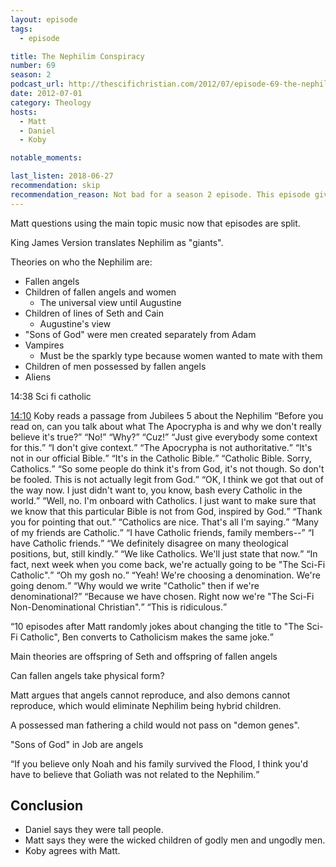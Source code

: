 ```yaml
---
layout: episode
tags:
  - episode

title: The Nephilim Conspiracy
number: 69
season: 2
podcast_url: http://thescifichristian.com/2012/07/episode-69-the-nephilim-conspiracy/
date: 2012-07-01
category: Theology
hosts:
  - Matt
  - Daniel
  - Koby

notable_moments:

last_listen: 2018-06-27
recommendation: skip
recommendation_reason: Not bad for a season 2 episode. This episode gives you a good look at the dynamic between Matt, Daniel, and Koby. 
---
```


Matt questions using the main topic music now that episodes are split. 

King James Version translates Nephilim as "giants". 

Theories on who the Nephilim are:
- Fallen angels
- Children of fallen angels and women
  - The universal view until Augustine
- Children of lines of Seth and Cain
  - Augustine's view
- "Sons of God" were men created separately from Adam
- Vampires
  - Must be the sparkly type because women wanted to mate with them
- Children of men possessed by fallen angels
- Aliens

14:38 Sci fi catholic
<div class="quote">
  <a class="timestamp tag is-medium is-rounded is-primary" href="http://thescifichristian.com/2012/07/episode-69-the-nephilim-conspiracy/#t=14:10">14:10</a>
  <span class="quote-context is-size-6">Koby reads a passage from Jubilees 5 about the Nephilim</span>
  <q class="matt">Before you read on, can you talk about what The Apocrypha is and why we don't really believe it's true?</q>
  <q class="koby">No!</q>
  <q class="matt">Why?</q>
  <q class="koby">Cuz!</q>
  <q class="matt">Just give everybody some context for this.</q>
  <q class="koby">I don't give context.</q>
  <q class="matt">The Apocrypha is not authoritative.</q>
  <q class="koby">It's not in our official Bible.</q>
  <q class="matt">It's in the Catholic Bible.</q>
  <q class="koby">Catholic Bible. Sorry, Catholics.</q>
  <q class="matt">So some people do think it's from God, it's not though. So don't be fooled. This is not actually legit from God.</q>
  <q class="koby">OK, I think we got that out of the way now. I just didn't want to, you know, bash every Catholic in the world.</q>
  <q class="matt">Well, no. I'm onboard with Catholics. I just want to make sure that we know that this particular Bible is not from God, inspired by God.</q>
  <q class="koby">Thank you for pointing that out.</q>
  <q class="matt">Catholics are nice. That's all I'm saying.</q>
  <q class="daniel">Many of my friends are Catholic.</q>
  <q class="matt">I have Catholic friends, family members--</q>
  <q class="koby">I have Catholic friends.</q>
  <q class="matt">We definitely disagree on many theological positions, but, still kindly.</q>
  <q class="koby">We like Catholics. We'll just state that now.</q>
  <q class="matt">In fact, next week when you come back, we're actually going to be "The Sci-Fi Catholic".</q>
  <q class="koby">Oh my gosh no.</q>
  <q class="matt">Yeah! We're choosing a denomination. We're going denom.</q>
  <q class="koby">Why would we write "Catholic" then if we're denominational?</q>
  <q class="matt">Because we have chosen. Right now we're "The Sci-Fi Non-Denominational Christian".</q>
  <q class="koby">This is ridiculous.</q>
</div>

<q class="archivist inline">10 episodes after Matt randomly jokes about changing the title to "The Sci-Fi Catholic", Ben converts to Catholicism makes the same joke.</q>


Main theories are offspring of Seth and offspring of fallen angels

Can fallen angels take physical form? 

Matt argues that angels cannot reproduce, and also demons cannot reproduce, which would eliminate Nephilim being hybrid children. 

A possessed man fathering a child would not pass on "demon genes".

"Sons of God" in Job are angels

<q class="archivist inline">If you believe only Noah and his family survived the Flood, I think you'd have to believe that Goliath was not related to the Nephilim.</q> 

## Conclusion
- Daniel says they were tall people.
- Matt says they were the wicked children of godly men and ungodly men. 
- Koby agrees with Matt. 